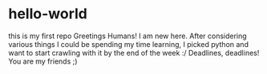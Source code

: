 # hello-world
this is my first repo
Greetings Humans! I am new here. After considering various things I could be spending my time learning, I picked python and want to start crawling with it by the end of the week :/ Deadlines, deadlines! You are my friends ;)
